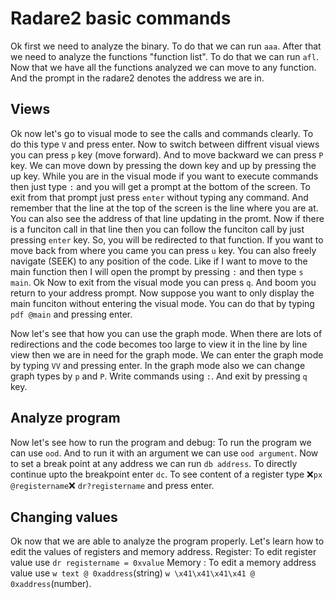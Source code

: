 # Radare2 basic commands

Ok first we need to analyze the binary. To do that we can run `aaa`.
After that we need to analyze the functions "function list". To do that we can run `afl`.
Now that we have all the functions analyzed we can move to any function.
And the prompt in the radare2 denotes the address we are in.

## Views

Ok now let's go to visual mode to see the calls and commands clearly. To do this type `V` and press enter.
Now to switch between diffrent visual views you can press `p` key (move forward). And to move backward we can press `P` key.
We can move down by pressing the down key and up by pressing the up key.
While you are in the visual mode if you want to execute commands then just type `:` and you will get a prompt at the bottom of the screen. To exit from that prompt just press `enter` without typing any command.
And remember that the line at the top of the screen is the line where you are at. You can also see the address of that line updating in the promt.
Now if there is a funciton call in that line then you can follow the funciton call by just pressing `enter` key.
So, you will be redirected to that function. If you want to move back from where you came you can press `u` key.
You can also freely navigate (SEEK) to any position of the code. Like if I want to move to the main function then I will open the prompt by pressing `:` and then type `s main`.
Ok Now to exit from the visual mode you can press `q`. And boom you return to your address prompt.
Now suppose you want to only display the main funciton without entering the visual mode. You can do that by typing `pdf @main` and pressing enter.

Now let's see that how you can use the graph mode. When there are lots of redirections and the code becomes too large to view it in the line by line view then we are in need for the graph mode.
We can enter the graph mode by typing `VV` and pressing enter.
In the graph mode also we can change graph types by `p` and `P`.
Write commands using `:`.
And exit by pressing `q` key.

## Analyze program

Now let's see how to run the program and debug:
To run the program we can use `ood`. And to run it with an argument we can use `ood argument`.
Now to set a break point at any address we can run `db address`.
To directly continue upto the breakpoint enter `dc`.
To see content of a register type ❌`px @registername`❌ `dr?registername` and press enter.

## Changing values

Ok now that we are able to analyze the program properly. Let's learn how to edit the values of registers and memory address.
Register: To edit register value use `dr registername = 0xvalue`
Memory : To edit a memory address value use `w text @ 0xaddress`(string) `w \x41\x41\x41\x41 @ 0xaddress`(number).
